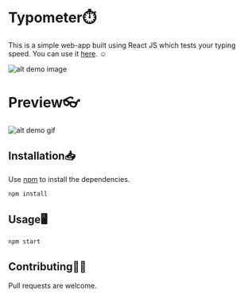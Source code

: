 # Typometer⏱️

This is a simple web-app built using React JS which tests your typing speed.
You can use it [here](https://anurag-pratik.github.io/typometer/). :relaxed:

![alt demo image](https://i.ibb.co/TrbjmfP/typometer.jpg)

# Preview👓

![alt demo gif](https://media1.giphy.com/media/vULc46IiDMnf2TlOJL/giphy.gif)



## Installation📥

Use [npm](https://www.npmjs.com/) to install the dependencies.

```bash
npm install
```

## Usage🖥️

```bash
npm start
```

## Contributing🤝🏻
Pull requests are welcome.
